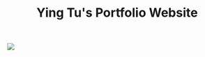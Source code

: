 <p align="center">
	<h1 align="center"><b>Ying Tu's Portfolio Website</b></h1>
	<br><br>
	<img src="https://user-images.githubusercontent.com/91551415/219528017-746ff31a-e225-4f28-a039-0e0a6fb085bd.png" />
</p>	
